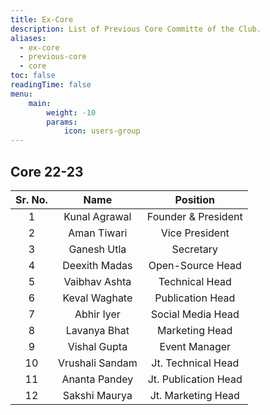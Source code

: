 ```yaml
---
title: Ex-Core
description: List of Previous Core Committe of the Club.
aliases:
  - ex-core
  - previous-core
  - core
toc: false
readingTime: false
menu:
    main: 
        weight: -10
        params:
            icon: users-group
---
```


## Core 22-23

| Sr. No. |      Name     |      Position      | 
|:-------:|:-------------:|:------------------:|
|    1    | Kunal Agrawal |Founder & President |
|    2    | Aman Tiwari   | Vice President     |
|    3    | Ganesh Utla   | Secretary          |
|    4    | Deexith Madas | Open-Source Head   |
|    5    | Vaibhav Ashta | Technical Head     |
|    6    | Keval Waghate | Publication Head   |
|    7    | Abhir Iyer    | Social Media Head  |
|    8    | Lavanya Bhat  | Marketing Head     | 
|    9    | Vishal Gupta  | Event Manager      |
|    10   |Vrushali Sandam|Jt. Technical Head  |
|    11   | Ananta Pandey |Jt. Publication Head|
|    12   | Sakshi Maurya |Jt. Marketing Head  |
